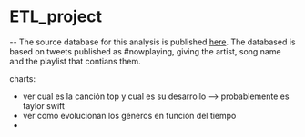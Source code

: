 # ETL_project
--
The source database for this analysis is published [here](https://www.kaggle.com/datasets/andrewmvd/spotify-playlists?select=spotify_dataset.csv). The databased is based on tweets published as #nowplaying, giving the artist, song name and the playlist that contians them.

charts:
- ver cual es la canción top y cual es su desarrollo --> probablemente es taylor swift
- ver como evolucionan los géneros en función del tiempo 
- 
